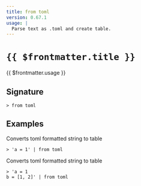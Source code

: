 ```yaml
---
title: from toml
version: 0.67.1
usage: |
  Parse text as .toml and create table.
---
```


# <code>{{ $frontmatter.title }}</code>

<div style='white-space: pre-wrap;'>{{ $frontmatter.usage }}</div>

## Signature

```> from toml ```

## Examples

Converts toml formatted string to table
```shell
> 'a = 1' | from toml
```

Converts toml formatted string to table
```shell
> 'a = 1
b = [1, 2]' | from toml
```
